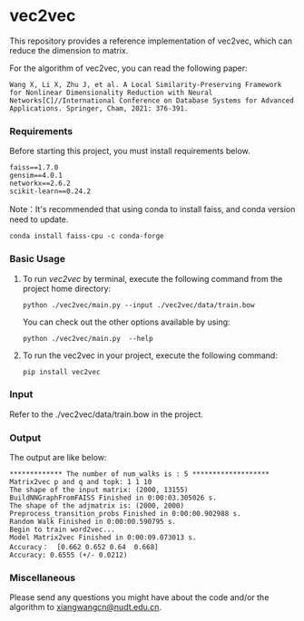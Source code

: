 # vec2vec

This repository provides a reference implementation of vec2vec, which can reduce the dimension to matrix.

For the algorithm of vec2vec, you can read the following paper:

```
Wang X, Li X, Zhu J, et al. A Local Similarity-Preserving Framework for Nonlinear Dimensionality Reduction with Neural Networks[C]//International Conference on Database Systems for Advanced Applications. Springer, Cham, 2021: 376-391.
```


### Requirements
Before starting this project, you must install requirements below.

```
faiss==1.7.0
gensim==4.0.1
networkx==2.6.2
scikit-learn==0.24.2
```

Note：It's recommended that using conda to install faiss, and conda version need to update.

```
conda install faiss-cpu -c conda-forge
```

### Basic Usage

1. To run *vec2vec*  by terminal, execute the following command from the project home directory:
   ```
   python ./vec2vec/main.py --input ./vec2vec/data/train.bow
   ```
   
   You can check out the other options available by using:
   ```
   python ./vec2vec/main.py  --help
   ```

2. To run the vec2vec in your project, execute the following command:

   ```
   pip install vec2vec
   ```

### Input
Refer to the ./vec2vec/data/train.bow in the project.

### Output
The output are like below:

	************* The number of num_walks is : 5 *******************
	Matrix2vec p and q and topk: 1 1 10
	The shape of the input matrix: (2000, 13155)
	BuildNNGraphFromFAISS Finished in 0:00:03.305026 s.
	The shape of the adjmatrix is: (2000, 2000)
	Preprocess_transition_probs Finished in 0:00:00.902988 s.
	Random Walk Finished in 0:00:00.590795 s.
	Begin to train word2vec...
	Model Matrix2vec Finished in 0:00:09.073013 s.
	Accuracy：  [0.662 0.652 0.64  0.668]
	Accuracy: 0.6555 (+/- 0.0212)

### Miscellaneous

Please send any questions you might have about the code and/or the algorithm to xiangwangcn@nudt.edu.cn.
